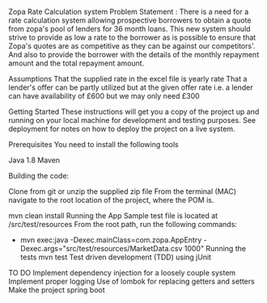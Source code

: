 Zopa Rate Calculation system
Problem Statement :
There is a need for a rate calculation system allowing prospective borrowers to obtain a quote from zopa's pool of lenders for 36 month loans.
This new system should strive to provide as low a rate to the borrower as is possible to ensure that Zopa's quotes are as competitive as they can be against our competitors'.
And also to provide the borrower with the details of the monthly repayment amount and the total repayment amount.

Assumptions
That the supplied rate in the excel file is yearly rate
That a lender's offer can be partly utilized but at the given offer rate i.e. a lender can have availability of £600 but we may only need £300

Getting Started
These instructions will get you a copy of the project up and running on your local machine for development and testing purposes. See deployment for notes on how to deploy the project on a live system.

Prerequisites
You need to install the following tools

Java 1.8 
Maven 

Building the code:

Clone from git or unzip the supplied zip file
From the terminal (MAC) navigate to the root location of the project, where the POM is.

mvn clean install
Running the App
Sample test file is located at /src/test/resources
From the root path, run the following commands:

* mvn exec:java -Dexec.mainClass=com.zopa.AppEntry -Dexec.args="src/test/resources/MarketData.csv 1000"
Running the tests
mvn test
Test driven development (TDD) using jUnit


TO DO
Implement dependency injection for a loosely couple system
Implement proper logging
Use of lombok for replacing getters and setters 
Make the project spring boot 
